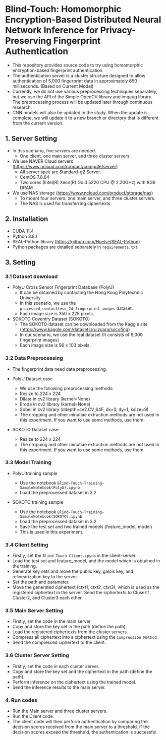 # Blind-Touch: Homomorphic Encryption-Based Distributed Neural Network Inference for Privacy-Preserving Fingerprint Authentication

- This repository provides source code to try using homomorphic encryption-based fingerprint authentication.
- The authentication server is a cluster structure designed to allow authentication of 5,000 fingerprint data in approximately 650 milliseconds. (Based on Current Model)
- Currently, we do not use various preprocessing techniques separately, but we use the API of the Simple OpenCV library and imgaug library. The preprocessing process will be updated later through continuous research.
- CNN models will also be updated in the study. When the update is complete, we will update it to a new branch or directory that is different from the current version.

## 1. Server Setting
- In this scenario, five servers are needed.
  - One client, one main server, and three cluster servers.
- We use NAVER Cloud servers (https://www.ncloud.com/product/compute/server)
  - All server spec are Standard-g2 Server.
  - CentOS 7.8.64
  - Two cores (Intel(R) Xeon(R) Gold 5220 CPU @ 2.20GHz) with 8GB DRAM
- We use NAS storage (https://www.ncloud.com/product/storage/nas)
  - To mount four servers: one main server, and three cluster servers.
  - The NAS is used for transferring ciphertexts.

## 2. Installation
- CUDA 11.4
- Python 3.8.1
- SEAL-Python library (https://github.com/Huelse/SEAL-Python)
- Python packages are detailed separately in ```requirements.txt```

## 3. Setting
### 3.1 Dataset download
- PolyU Cross Sensor Fingerprint Database (PolyU)
  - It can be obtained by contacting the Hong Kong Polytechnic University.
  - In this scenario, we use the ```processed_contactless_2d_fingerprint_images``` dataset.
  - Each image size is 350 x 225 pixels.
- SOKOTO Coventry Dataset (SOKOTO)
  - The SOKOTO dataset can be downloaded from the Kaggle site (https://www.kaggle.com/datasets/ruizgara/socofing)
  - In our scenario, we use the real dataset (It consists of 6,000 fingerprint images)
  - Each image size is 96 x 103 pixels.

### 3.2 Data Preprocessing
- The fingerprint data need data preprocessing.
- PolyU Dataset case
  - We use the following preprocessing methods:
  - Resize to 224 x 224
  - Dilate in cv2 library (kernel=None)
  - Erode in cv2 library (kernel=None)
  - Sobel in cv2 library (ddepth=cv2.CV_64F, dx=0, dy=1, ksize=9)
  - The cropping and other minutiae extraction methods are not used in this experiment. If you want to use some methods, use them.

- SOKOTO Dataset case
  - Resize to 224 x 224
  - The cropping and other minutiae extraction methods are not used in this experiment. If you want to use some methods, use them.

### 3.3 Model Training
- PolyU training sample
  - Use the notebook ```Blind-Touch-Training-SampleNotebook(PolyU).ipynb```
  - Load the preprocessed dataset in 3.2

- SOKOTO training sample
  - Use the notebook ```Blind-Touch-Training-SampleNotebook(SOKOTO).ipynb```
  - Load the preprocessed dataset in 3.2
  - Save the test set and two trained models (feature_model, model)
  - This is used in this experiment.

### 3.4 Client Setting
- Firstly, set the ```Blind-Touch-Client.ipynb``` in the client-server.
- Load the test set and feature_model, and the model which is obtained in the training.
- Generate key sets and move the public key, galois key, and relinearization key to the server.
- Set the path and parameter.
- Move the generated ciphertext (ctxt1, ctxt2, ctxt3), which is used as the registered ciphertext in the server. Send the ciphertexts to Clusert1, Cluster2, and Cluster3 each other.

### 3.5 Main Server Setting
- Firstly, set the code in the main server
- Copy and store the key set in the path (define the path).
- Load the registered ciphertexts from the cluster servers.
- Compress all ciphertext into a ciphertext using the ```Compression Method```
- Send the compressed ciphertext to the client.

### 3.6 Cluster Server Setting
- Firstly, set the code in each cluster server. 
- Copy and store the key set and the ciphertext in the path (define the path).
- Perform inference on the ciphertext using the trained model.
- Send the inference results to the main server.

### 4. Run codes
- Run the Main server and three cluster servers.
- Run the Client code.
- The client code will then perform authentication by comparing the decision scores received from the main server to a threshold. If the decision scores exceed the threshold, the authentication is successful.
 

